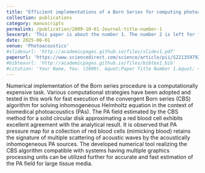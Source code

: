 ```yaml
---
title: "Efficient implementations of a Born Series for computing photoacoustic field from a collection of erythrocytes"
collection: publications
category: manuscripts
permalink: /publication/2009-10-01-Journal-title-number-1
Sexcerpt: 'This paper is about the number 1. The number 2 is left for future work.'
date: 2025-06-01
venue: 'Photoacoustics'
#slidesurl: 'http://academicpages.github.io/files/slides1.pdf'
paperurl: 'https://www.sciencedirect.com/science/article/pii/S2213597925000473'
#bibtexurl: 'http://academicpages.github.io/files/bibtex1.bib'
#citation: 'Your Name, You. (2009). &quot;Paper Title Number 1.&quot; <i>Journal 1</i>. 1(1).'
---
```

Numerical implementation of the Born series procedure is a computationally expensive task. Various computational strategies have been adopted and tested in this work for fast execution of the convergent Born series (CBS) algorithm for solving inhomogeneous Helmholtz equation in the context of biomedical photoacoustics (PAs). The PA field estimated by the CBS method for a solid circular disk approximating a red blood cell exhibits excellent agreement with the analytical result. It is observed that PA pressure map for a collection of red blood cells (mimicking blood) retains the signature of multiple scattering of acoustic waves by the acoustically inhomogeneous PA sources. The developed numerical tool realizing the CBS algorithm compatible with systems having multiple graphics processing units can be utilized further for accurate and fast estimation of the PA field for large tissue media.